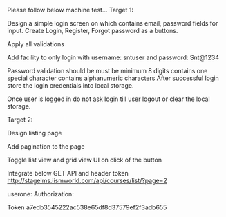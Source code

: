 Please follow below machine test... Target 1:

Design a simple login screen on which contains email, password fields for input.
Create Login, Register, Forgot password as a buttons.

Apply all validations

Add facility to only login with username: sntuser and password: Snt@1234

Password validation should be
must be minimum 8 digits
contains one special character
contains alphanumeric characters
After successful login store the login credentials into local storage.

Once user is logged in do not ask login till user logout or clear the local storage.

Target 2:

Design listing page

Add pagination to the page

Toggle list view and grid view UI on click of the button

Integrate below GET API and header token
http://stagelms.iismworld.com/api/courses/list/?page=2

userone: Authorization:

Token a7edb3545222ac538e65df8d37579ef2f3adb655
